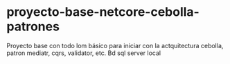 # proyecto-base-netcore-cebolla-patrones
Proyecto base con todo lom básico para iniciar con la actquitectura cebolla, patron mediatr, cqrs, validator, etc.
Bd sql server local
